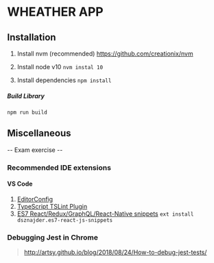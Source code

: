 # WHEATHER APP

## Installation

1. Install nvm (recommended)
   https://github.com/creationix/nvm

2. Install node v10
   `nvm instal 10`

3. Install dependencies
   `npm install`

##### Build Library

`npm run build`

## Miscellaneous

-- Exam exercise --

### Recommended IDE extensions

#### VS Code

1. [EditorConfig](https://marketplace.visualstudio.com/items?itemName=EditorConfig.EditorConfig)
2. [TypeScript TSLint Plugin](https://marketplace.visualstudio.com/items?itemName=ms-vscode.vscode-typescript-tslint-plugin)
3. [ES7 React/Redux/GraphQL/React-Native snippets](https://marketplace.visualstudio.com/items?itemName=dsznajder.es7-react-js-snippets)
   `ext install dsznajder.es7-react-js-snippets`

### Debugging Jest in Chrome

> http://artsy.github.io/blog/2018/08/24/How-to-debug-jest-tests/
